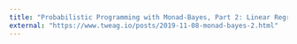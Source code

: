 ```yaml
---
title: "Probabilistic Programming with Monad-Bayes, Part 2: Linear Regression"
external: "https://www.tweag.io/posts/2019-11-08-monad-bayes-2.html"
---
```

